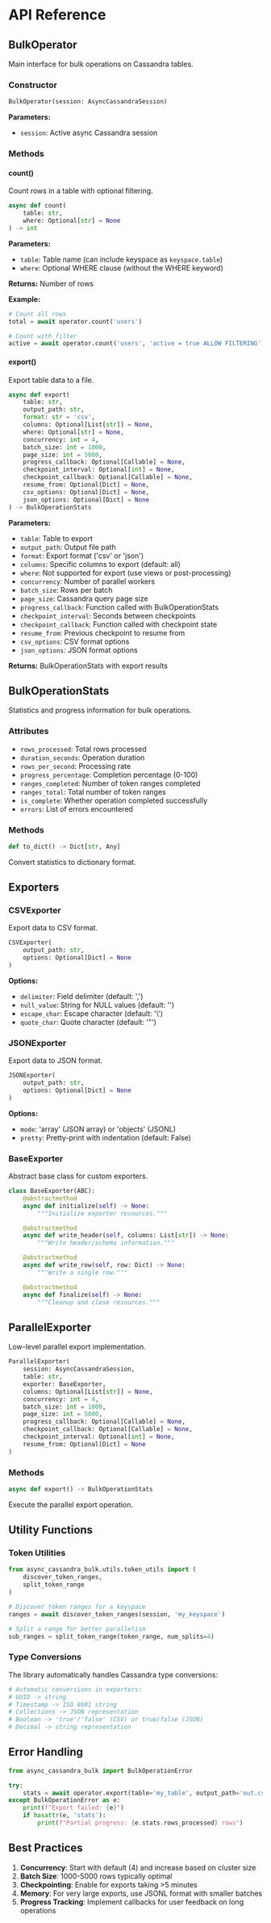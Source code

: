 # API Reference

## BulkOperator

Main interface for bulk operations on Cassandra tables.

### Constructor

```python
BulkOperator(session: AsyncCassandraSession)
```

**Parameters:**
- `session`: Active async Cassandra session

### Methods

#### count()

Count rows in a table with optional filtering.

```python
async def count(
    table: str,
    where: Optional[str] = None
) -> int
```

**Parameters:**
- `table`: Table name (can include keyspace as `keyspace.table`)
- `where`: Optional WHERE clause (without the WHERE keyword)

**Returns:** Number of rows

**Example:**
```python
# Count all rows
total = await operator.count('users')

# Count with filter
active = await operator.count('users', 'active = true ALLOW FILTERING')
```

#### export()

Export table data to a file.

```python
async def export(
    table: str,
    output_path: str,
    format: str = 'csv',
    columns: Optional[List[str]] = None,
    where: Optional[str] = None,
    concurrency: int = 4,
    batch_size: int = 1000,
    page_size: int = 5000,
    progress_callback: Optional[Callable] = None,
    checkpoint_interval: Optional[int] = None,
    checkpoint_callback: Optional[Callable] = None,
    resume_from: Optional[Dict] = None,
    csv_options: Optional[Dict] = None,
    json_options: Optional[Dict] = None
) -> BulkOperationStats
```

**Parameters:**
- `table`: Table to export
- `output_path`: Output file path
- `format`: Export format ('csv' or 'json')
- `columns`: Specific columns to export (default: all)
- `where`: Not supported for export (use views or post-processing)
- `concurrency`: Number of parallel workers
- `batch_size`: Rows per batch
- `page_size`: Cassandra query page size
- `progress_callback`: Function called with BulkOperationStats
- `checkpoint_interval`: Seconds between checkpoints
- `checkpoint_callback`: Function called with checkpoint state
- `resume_from`: Previous checkpoint to resume from
- `csv_options`: CSV format options
- `json_options`: JSON format options

**Returns:** BulkOperationStats with export results

## BulkOperationStats

Statistics and progress information for bulk operations.

### Attributes

- `rows_processed`: Total rows processed
- `duration_seconds`: Operation duration
- `rows_per_second`: Processing rate
- `progress_percentage`: Completion percentage (0-100)
- `ranges_completed`: Number of token ranges completed
- `ranges_total`: Total number of token ranges
- `is_complete`: Whether operation completed successfully
- `errors`: List of errors encountered

### Methods

```python
def to_dict() -> Dict[str, Any]
```

Convert statistics to dictionary format.

## Exporters

### CSVExporter

Export data to CSV format.

```python
CSVExporter(
    output_path: str,
    options: Optional[Dict] = None
)
```

**Options:**
- `delimiter`: Field delimiter (default: ',')
- `null_value`: String for NULL values (default: '')
- `escape_char`: Escape character (default: '\\')
- `quote_char`: Quote character (default: '"')

### JSONExporter

Export data to JSON format.

```python
JSONExporter(
    output_path: str,
    options: Optional[Dict] = None
)
```

**Options:**
- `mode`: 'array' (JSON array) or 'objects' (JSONL)
- `pretty`: Pretty-print with indentation (default: False)

### BaseExporter

Abstract base class for custom exporters.

```python
class BaseExporter(ABC):
    @abstractmethod
    async def initialize(self) -> None:
        """Initialize exporter resources."""

    @abstractmethod
    async def write_header(self, columns: List[str]) -> None:
        """Write header/schema information."""

    @abstractmethod
    async def write_row(self, row: Dict) -> None:
        """Write a single row."""

    @abstractmethod
    async def finalize(self) -> None:
        """Cleanup and close resources."""
```

## ParallelExporter

Low-level parallel export implementation.

```python
ParallelExporter(
    session: AsyncCassandraSession,
    table: str,
    exporter: BaseExporter,
    columns: Optional[List[str]] = None,
    concurrency: int = 4,
    batch_size: int = 1000,
    page_size: int = 5000,
    progress_callback: Optional[Callable] = None,
    checkpoint_callback: Optional[Callable] = None,
    checkpoint_interval: Optional[int] = None,
    resume_from: Optional[Dict] = None
)
```

### Methods

```python
async def export() -> BulkOperationStats
```

Execute the parallel export operation.

## Utility Functions

### Token Utilities

```python
from async_cassandra_bulk.utils.token_utils import (
    discover_token_ranges,
    split_token_range
)

# Discover token ranges for a keyspace
ranges = await discover_token_ranges(session, 'my_keyspace')

# Split a range for better parallelism
sub_ranges = split_token_range(token_range, num_splits=4)
```

### Type Conversions

The library automatically handles Cassandra type conversions:

```python
# Automatic conversions in exporters:
# UUID -> string
# Timestamp -> ISO 8601 string
# Collections -> JSON representation
# Boolean -> 'true'/'false' (CSV) or true/false (JSON)
# Decimal -> string representation
```

## Error Handling

```python
from async_cassandra_bulk import BulkOperationError

try:
    stats = await operator.export(table='my_table', output_path='out.csv')
except BulkOperationError as e:
    print(f"Export failed: {e}")
    if hasattr(e, 'stats'):
        print(f"Partial progress: {e.stats.rows_processed} rows")
```

## Best Practices

1. **Concurrency**: Start with default (4) and increase based on cluster size
2. **Batch Size**: 1000-5000 rows typically optimal
3. **Checkpointing**: Enable for exports taking >5 minutes
4. **Memory**: For very large exports, use JSONL format with smaller batches
5. **Progress Tracking**: Implement callbacks for user feedback on long operations
